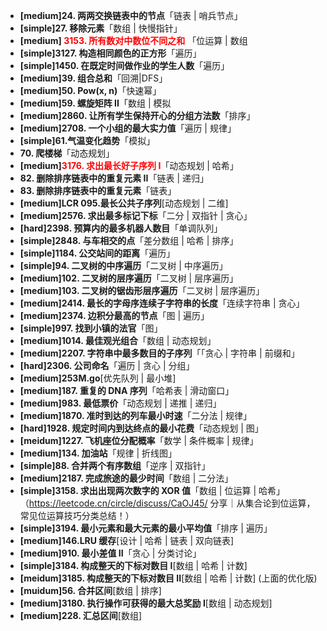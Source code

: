 - **[medium]24. 两两交换链表中的节点**「链表 | 哨兵节点」
- **[simple]27. 移除元素**「数组 | 快慢指针」
- **[medium] <span style="color: red;">3153. 所有数对中数位不同之和** 「位运算 | 数组
- **[simple]3127. 构造相同颜色的正方形**「遍历」
- **[simple]1450. 在既定时间做作业的学生人数**「遍历」
- **[medium]39. 组合总和**「回溯|DFS」
- **[medium]50. Pow(x, n)**「快速幂」
- **[medium]59. 螺旋矩阵 II**「数组 | 模拟
- **[medium]2860. 让所有学生保持开心的分组方法数**「排序」
- **[medium]2708. 一个小组的最大实力值**「遍历 | 规律」
- **[simple]61.气温变化趋势**「模拟」
- **70. 爬楼梯**「动态规划」
- **[medium]<span style="color: red;">3176. 求出最长好子序列 I**「动态规划 | 哈希」
- **82. 删除排序链表中的重复元素 II**「链表 | 递归」
- **83. 删除排序链表中的重复元素**「链表」
- **[medium]LCR 095.最长公共子序列**[动态规划 | 二维]
- **[medium]2576. 求出最多标记下标**「二分 | 双指针 | 贪心」
- **[hard]2398. 预算内的最多机器人数目**「单调队列」
- **[simple]2848. 与车相交的点**「差分数组 | 哈希 | 排序」
- **[simple]1184. 公交站间的距离**「遍历」
- **[simple]94. 二叉树的中序遍历**「二叉树 | 中序遍历」
- **[medium]102. 二叉树的层序遍历**「二叉树 | 层序遍历」
- **[medium]103. 二叉树的锯齿形层序遍历**「二叉树 | 层序遍历」
- **[medium]2414. 最长的字母序连续子字符串的长度**「连续字符串 | 贪心」
- **[medium]2374. 边积分最高的节点**「图 | 遍历」
- **[simple]997. 找到小镇的法官**「图」
- **[medium]1014. 最佳观光组合**「数组 | 动态规划」
- **[medium]2207. 字符串中最多数目的子序列**「「贪心 | 字符串 | 前缀和」
- **[hard]2306. 公司命名**「遍历 | 贪心 | 分组」
- **[medium]253M.go**[优先队列 | 最小堆]
- **[medium]187. 重复的 DNA 序列**「哈希表 | 滑动窗口」
- **[medium]983. 最低票价**「动态规划 | 递推 | 递归」
- **[medium]1870. 准时到达的列车最小时速**「二分法 | 规律」
- **[hard]1928. 规定时间内到达终点的最小花费**「动态规划 | 图」
- **[meidum]1227. 飞机座位分配概率**「数学 | 条件概率 | 规律」
- **[medium]134. 加油站**「规律 | 折线图」
- **[simple]88. 合并两个有序数组**「逆序 | 双指针」
- **[medium]2187. 完成旅途的最少时间**「数组 | 二分法」
- **[simple]3158. 求出出现两次数字的 XOR 值**「数组 | 位运算 | 哈希」（https://leetcode.cn/circle/discuss/CaOJ45/ 分享｜从集合论到位运算，常见位运算技巧分类总结！）
- **[simple]3194. 最小元素和最大元素的最小平均值**「排序 | 遍历」
- **[medium]146.LRU 缓存**[设计 | 哈希 | 链表 | 双向链表]
- **[medium]910. 最小差值 II**「贪心 | 分类讨论」
- **[simple]3184. 构成整天的下标对数目 I**[数组 | 哈希 | 计数]
- **[meidum]3185. 构成整天的下标对数目 II**[数组 | 哈希 | 计数] (上面的优化版)
- **[muidum]56. 合并区间**[数组 | 排序]
- **[medium]3180. 执行操作可获得的最大总奖励 I**[数组 | 动态规划]
- **[medium]228. 汇总区间**[数组]
